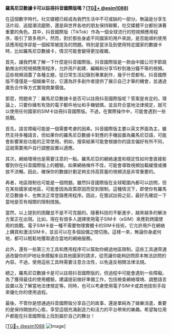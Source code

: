 **羅馬尼亞數據卡可以註冊抖音國際版嗎？[[TG💪+ @esim1088](https://t.me/s/esim1088)]**

在這個數字時代，社交媒體已經成為我們生活中不可或缺的一部分。無論是分享生活片段、追蹤潮流趨勢，還是與世界各地的朋友保持聯繫，社交媒體平台都扮演著重要的角色。其中，抖音國際版（TikTok）作為一個全球流行的短視頻應用程序，吸引了眾多用戶。然而，對於那些身處不同國家的用戶來說，是否能順利使用該應用程序卻是一個經常被提及的問題。特別是當涉及到使用特定國家的數據卡時，比如羅馬尼亞數據卡，情況可能會變得更加複雜。

首先，讓我們來了解一下什麼是抖音國際版。抖音國際版是一款由中國公司字節跳動推出的短視頻應用程序，允許用戶創建、編輯和分享15秒到幾分鐘不等的視頻。這些視頻涵蓋了各種主題，從日常生活記錄到專業創作，幾乎什麼都有。抖音國際版不僅僅是一個娛樂平台，它還為許多創作者提供了展示自己才華的機會，並通過廣告合作等方式實現商業價值。

那麼，問題來了：羅馬尼亞數據卡是否可以註冊抖音國際版呢？答案是肯定的。理論上，只要你擁有有效的電子郵件地址和手機號碼，並且符合當地法律規定，就可以使用任何國家的SIM卡註冊抖音國際版。不過，在實際操作中，可能會遇到一些挑戰。

首先，語言障礙可能是一個需要考慮的因素。抖音國際版主要以英文界面為主，雖然支持多種語言，但如果你的羅馬尼亞數據卡對應的手機設置為羅馬尼亞語，可能會影響某些功能的正常使用。例如，搜索結果可能會根據你的語言偏好有所不同，這就需要用戶自行調整設置以適應。

其次，網絡環境也是需要注意的一點。羅馬尼亞的網絡速度和穩定性如何會直接影響到你在抖音國際版上的體驗。如果網絡條件不佳，可能會導致視頻加載緩慢或播放不流暢。因此，確保你的數據計劃足夠支持高質量的視頻流是非常重要的。

再者，地區限制也可能是一個問題。雖然抖音國際版在全球範圍內都可以訪問，但在某些國家或地區，可能會因為政策原因而受到限制。這種情況下，即使你有羅馬尼亞數據卡，也無法正常登錄應用程序。因此，在嘗試註冊之前，最好先確認一下當地是否有相關的限制措施。

當然，以上提到的困難並不是不可克服的。隨著科技的不斷進步，越來越多的解決方案正在出現。比如，現在有很多人選擇使用電子SIM卡（eSIM）來應對跨國使用的挑戰。電子SIM卡是一種不需要物理實體卡的SIM卡技術，它允許用戶在網絡上購買和激活SIM卡，並且可以在多個設備之間切換。這樣一來，無論你身處何地，都可以輕鬆地獲取適合當地的網絡服務。

此外，還有一些第三方工具和應用程序可以幫助你繞過地區限制。這些工具通常通過改變你的IP地址來模擬來自其他國家的請求，從而讓你能夠訪問原本無法訪問的內容。不過，使用這些工具時需要注意合法性，以免違反相關法律法規。

總之，羅馬尼亞數據卡是可以註冊抖音國際版的，但過程中可能會遇到一些障礙。為了獲得最佳的使用體驗，建議提前做好準備工作，包括檢查網絡環境、調整語言設置以及了解當地法律規定等。同時，也可以考慮使用電子SIM卡或其他技術手段來優化你的使用過程。

最後，不管你是想通過抖音國際版分享自己的故事，還是單純為了娛樂消遣，重要的是保持開放的心態，享受這個充滿創造力和活力的平台帶來的樂趣。希望每位用戶都能在抖音國際版上找到屬於自己的舞台！

[[TG💪+ @esim1088](https://t.me/s/esim1088) ![Image](https://i.postimg.cc/4NQfJmqS/Snipaste-2025-05-13-00-14-12.png)]